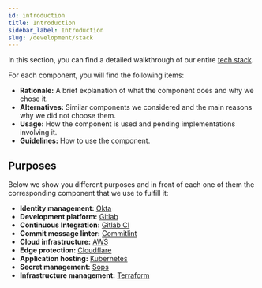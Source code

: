 ```yaml
---
id: introduction
title: Introduction
sidebar_label: Introduction
slug: /development/stack
---
```


In this section,
you can find a detailed walkthrough
of our entire [tech stack](https://heap.io/topics/what-is-a-tech-stack).

For each component,
you will find the following items:

- **Rationale:**
    A brief explanation of what the component does
    and why we chose it.
- **Alternatives:**
    Similar components we considered
    and the main reasons
    why we did not choose them.
- **Usage:**
    How the component is used
    and pending implementations involving it.
- **Guidelines:**
    How to use the component.

## Purposes

Below we show you different purposes
and in front of each one of them
the corresponding component
that we use to fulfill it:

- **Identity management:** [Okta](/development/stack/okta)
- **Development platform:** [Gitlab](/development/stack/gitlab)
- **Continuous Integration:** [Gitlab CI](/development/stack/gitlab-ci)
- **Commit message linter:** [Commitlint](/development/stack/commitlint)
- **Cloud infrastructure:** [AWS](/development/stack/aws)
- **Edge protection:** [Cloudflare](/development/stack/cloudflare)
- **Application hosting:** [Kubernetes](/development/stack/kubernetes)
- **Secret management:** [Sops](/development/stack/sops)
- **Infrastructure management:** [Terraform](/development/stack/terraform)
